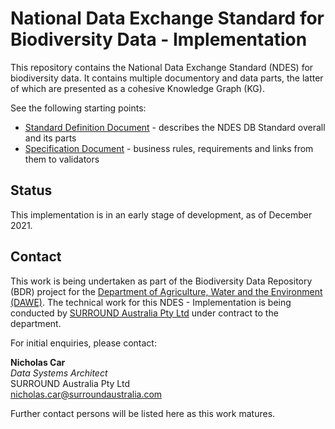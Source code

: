 # National Data Exchange Standard for Biodiversity Data - Implementation
This repository contains the National Data Exchange Standard (NDES) for biodiversity data. It contains multiple documentory and data parts, the latter of which are presented as a cohesive Knowledge Graph (KG).

See the following starting points:

* [Standard Definition Document](specification.adoc) - describes the NDES DB Standard overall and its parts
* [Specification Document](specification.adoc) - business rules, requirements and links from them to validators

## Status

This implementation is in an early stage of development, as of December 2021. 

## Contact

This work is being undertaken as part of the Biodiversity Data Repository (BDR) project for the [Department of Agriculture, Water and the Environment (DAWE)](https://www.awe.gov.au/). The technical work for this NDES - Implementation is being conducted by [SURROUND Australia Pty Ltd](https://surroundaustralia.com) under contract to the department.

For initial enquiries, please contact:  

**Nicholas Car**  
_Data Systems Architect_  
SURROUND Australia Pty Ltd  
<nicholas.car@surroundaustralia.com>  

Further contact persons will be listed here as this work matures. 
